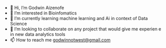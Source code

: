 - 👋 Hi, I’m Godwin Aizenofe
- 👀 I’m interested in Bioinfomatics
- 🌱 I’m currently learning machine learning and Ai in context of Data Science
- 💞️ I’m looking to collaborate on any project that would give me experien e in new data analytics tools
- 📫 How to reach me godwinnotwest@gmail.com

<!---
Gaizeno16/Gaizeno16 is a ✨ special ✨ repository because its `README.md` (this file) appears on your GitHub profile.
You can click the Preview link to take a look at your changes.
--->
